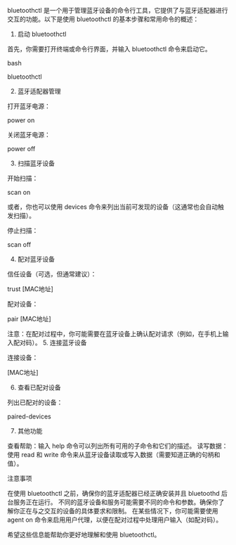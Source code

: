 bluetoothctl 是一个用于管理蓝牙设备的命令行工具，它提供了与蓝牙适配器进行交互的功能。以下是使用 bluetoothctl 的基本步骤和常用命令的概述：
1. 启动 bluetoothctl

首先，你需要打开终端或命令行界面，并输入 bluetoothctl 命令来启动它。

bash

bluetoothctl

2. 蓝牙适配器管理

打开蓝牙电源：


power on

关闭蓝牙电源：

power off

3. 扫描蓝牙设备

开始扫描：

scan on

或者，你也可以使用 devices 命令来列出当前可发现的设备（这通常也会自动触发扫描）。

停止扫描：

scan off

4. 配对蓝牙设备

信任设备（可选，但通常建议）：

trust [MAC地址]

配对设备：

pair [MAC地址]

注意：在配对过程中，你可能需要在蓝牙设备上确认配对请求（例如，在手机上输入配对码）。
5. 连接蓝牙设备

连接设备：

 [MAC地址]

6. 查看已配对设备

列出已配对的设备：

paired-devices

7. 其他功能

查看帮助：输入 help 命令可以列出所有可用的子命令和它们的描述。
读写数据：使用 read 和 write 命令来从蓝牙设备读取或写入数据（需要知道正确的句柄和值）。

注意事项

在使用 bluetoothctl 之前，确保你的蓝牙适配器已经正确安装并且 bluetoothd 后台服务正在运行。
不同的蓝牙设备和服务可能需要不同的命令和参数。确保你了解你正在与之交互的设备的具体要求和限制。
在某些情况下，你可能需要使用 agent on 命令来启用用户代理，以便在配对过程中处理用户输入（如配对码）。

希望这些信息能帮助你更好地理解和使用 bluetoothctl。
